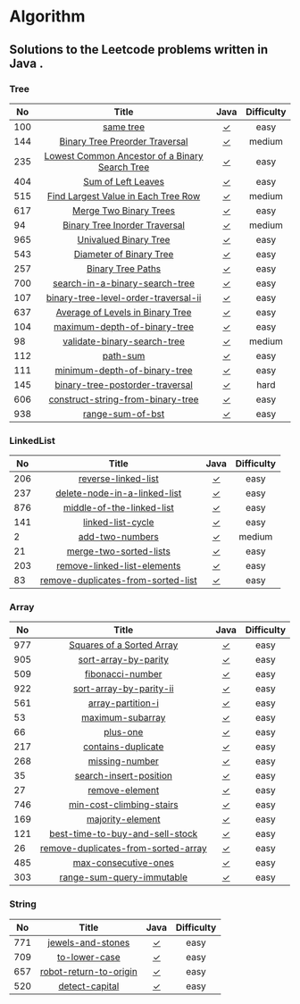 # Algorithm
## Solutions to the Leetcode problems written in Java .

### Tree

| No      | Title     | Java     | Difficulty     |
| ---------- | :-----------:  | :-----------: |:-----------: |
| 100| [same tree](https://leetcode-cn.com/problems/same-tree/)| [✓](https://github.com/chen7weijie/Algorithm/blob/master/Test_100.java)|easy|
| 144| [Binary Tree Preorder Traversal](https://leetcode-cn.com/problems/binary-tree-preorder-traversal/)| [✓](https://github.com/chen7weijie/Algorithm/blob/master/Test_144.java)|medium|
| 235| [ Lowest Common Ancestor of a Binary Search Tree](https://leetcode-cn.com/problems/lowest-common-ancestor-of-a-binary-search-tree/)| [✓](https://github.com/chen7weijie/Algorithm/blob/master/Test_235.java)|easy|
| 404| [ Sum of Left Leaves](https://leetcode-cn.com/problems/sum-of-left-leaves/)| [✓](https://github.com/chen7weijie/Algorithm/blob/master/Test_404.java)|easy|
| 515| [ Find Largest Value in Each Tree Row](https://leetcode-cn.com/problems/find-largest-value-in-each-tree-row/)| [✓](https://github.com/chen7weijie/Algorithm/blob/master/Test_515.java)|medium|
| 617| [ Merge Two Binary Trees](https://leetcode-cn.com/problems/merge-two-binary-trees/)| [✓](https://github.com/chen7weijie/Algorithm/blob/master/Test_617.java)|easy|
| 94| [ Binary Tree Inorder Traversal](https://leetcode-cn.com/problems/binary-tree-inorder-traversal/)| [✓](https://github.com/chen7weijie/Algorithm/blob/master/Test_94.java)|medium|
| 965| [ Univalued Binary Tree](https://leetcode-cn.com/problems/univalued-binary-tree/)| [✓](https://github.com/chen7weijie/Algorithm/blob/master/Test_965.java)|easy|
| 543| [ Diameter of Binary Tree](https://leetcode-cn.com/problems/diameter-of-binary-tree/)| [✓](https://github.com/chen7weijie/Algorithm/blob/master/Test_543.java)|easy|
| 257| [ Binary Tree Paths](https://leetcode-cn.com/problems/binary-tree-paths/)| [✓](https://github.com/chen7weijie/Algorithm/blob/master/Test_257.java)|easy|
| 700| [ search-in-a-binary-search-tree](https://leetcode-cn.com/problems/search-in-a-binary-search-tree/)| [✓](https://github.com/chen7weijie/Algorithm/blob/master/Test_700.java)|easy|
| 107| [ binary-tree-level-order-traversal-ii](https://leetcode-cn.com/problems/binary-tree-level-order-traversal-ii/)| [✓](https://github.com/chen7weijie/Algorithm/blob/master/Test_107.java)|easy|
| 637| [ Average of Levels in Binary Tree](https://leetcode-cn.com/problems/average-of-levels-in-binary-tree/submissions/)| [✓](https://github.com/chen7weijie/Algorithm/blob/master/Test_637.java)|easy|
| 104| [ maximum-depth-of-binary-tree](https://leetcode-cn.com/problems/maximum-depth-of-binary-tree/)| [✓](https://github.com/chen7weijie/Algorithm/blob/master/Test_104.java)|easy|
| 98| [ validate-binary-search-tree](https://leetcode-cn.com/problems/validate-binary-search-tree/)| [✓](https://github.com/chen7weijie/Algorithm/blob/master/Test_98.java)|medium|
| 112| [ path-sum](https://leetcode-cn.com/problems/path-sum/)| [✓](https://github.com/chen7weijie/Algorithm/blob/master/Test_112.java)|easy|
| 111| [ minimum-depth-of-binary-tree](https://leetcode-cn.com/problems/minimum-depth-of-binary-tree/)| [✓](https://github.com/chen7weijie/Algorithm/blob/master/Test_111.java)|easy|
| 145| [ binary-tree-postorder-traversal](https://leetcode-cn.com/problems/binary-tree-postorder-traversal/)| [✓](https://github.com/chen7weijie/Algorithm/blob/master/Test_145.java)|hard|
| 606| [ construct-string-from-binary-tree](https://leetcode-cn.com/problems/construct-string-from-binary-tree/)| [✓](https://github.com/chen7weijie/Algorithm/blob/master/Test_606.java)|easy|
| 938| [ range-sum-of-bst](https://leetcode-cn.com/problems/range-sum-of-bst/)| [✓](https://github.com/chen7weijie/Algorithm/blob/master/Tree/RangeSumBST.java)|easy|

### LinkedList
| No      | Title     | Java     | Difficulty     |
| ---------- | :-----------:  | :-----------: |:-----------: |
| 206| [reverse-linked-list](https://leetcode-cn.com/problems/reverse-linked-list/)| [✓](https://github.com/chen7weijie/Algorithm/blob/master/Linkedlist/Test_206.java)|easy|
| 237| [delete-node-in-a-linked-list](https://leetcode-cn.com/problems/delete-node-in-a-linked-list/)| [✓](https://github.com/chen7weijie/Algorithm/blob/master/Linkedlist/Test_237.java)|easy|
| 876| [middle-of-the-linked-list](https://leetcode-cn.com/problems/middle-of-the-linked-list/)| [✓](https://github.com/chen7weijie/Algorithm/blob/master/Linkedlist/Test_876.java)|easy|
| 141| [linked-list-cycle](https://leetcode-cn.com/problems/linked-list-cycle/)| [✓](https://github.com/chen7weijie/Algorithm/blob/master/Linkedlist/Test_141.java)|easy|
| 2| [add-two-numbers](https://leetcode-cn.com/problems/add-two-numbers/)| [✓](https://github.com/chen7weijie/Algorithm/blob/master/Linkedlist/Test_2.java)|medium|
| 21| [merge-two-sorted-lists](https://leetcode-cn.com/problems/merge-two-sorted-lists/)| [✓](https://github.com/chen7weijie/Algorithm/blob/master/Linkedlist/Test_21.java)|easy|
| 203| [remove-linked-list-elements](https://leetcode-cn.com/problems/remove-linked-list-elements)| [✓](https://github.com/chen7weijie/Algorithm/blob/master/Linkedlist/Test_203.java)|easy|
| 83| [remove-duplicates-from-sorted-list](https://leetcode-cn.com/problems/remove-duplicates-from-sorted-list/)| [✓](https://github.com/chen7weijie/Algorithm/blob/master/Linkedlist/Test_83.java)|easy|

### Array
| No      | Title     | Java     | Difficulty     |
| ---------- | :-----------:  | :-----------: |:-----------: |
| 977| [Squares of a Sorted Array](https://leetcode-cn.com/problems/squares-of-a-sorted-array/)| [✓](https://github.com/chen7weijie/Algorithm/blob/master/Array/SortedSquares.java)|easy|
| 905| [sort-array-by-parity](https://leetcode-cn.com/problems/sort-array-by-parity/)| [✓](https://github.com/chen7weijie/Algorithm/blob/master/Array/SortArrayByParity.java)|easy|
| 509| [fibonacci-number](https://leetcode-cn.com/problems/fibonacci-number/)| [✓](https://github.com/chen7weijie/Algorithm/blob/master/Array/Fib.java)|easy|
| 922| [sort-array-by-parity-ii](https://leetcode-cn.com/problems/sort-array-by-parity-ii/)| [✓](https://github.com/chen7weijie/Algorithm/blob/master/Array/SortArrayByParityII.java)|easy|
| 561| [array-partition-i](https://leetcode-cn.com/problems/array-partition-i/)| [✓](https://github.com/chen7weijie/Algorithm/blob/master/Array/ArrayPairSum.java)|easy|
| 53| [maximum-subarray](https://leetcode-cn.com/problems/maximum-subarray/)| [✓](https://github.com/chen7weijie/Algorithm/blob/master/Array/MaxSubArray.java)|easy|
| 66| [plus-one](https://leetcode-cn.com/problems/plus-one/)| [✓](https://github.com/chen7weijie/Algorithm/blob/master/Array/PlusOne.java)|easy|
| 217| [contains-duplicate](https://leetcode-cn.com/problems/contains-duplicate/)| [✓](https://github.com/chen7weijie/Algorithm/blob/master/Array/ContainsDuplicate.java)|easy|
| 268| [missing-number](https://leetcode-cn.com/problems/missing-number/)| [✓](https://github.com/chen7weijie/Algorithm/blob/master/Array/MissingNumber.java)|easy|
| 35| [search-insert-position](https://leetcode-cn.com/problems/search-insert-position/)| [✓](https://github.com/chen7weijie/Algorithm/blob/master/Array/SearchInsert.java)|easy|
| 27| [remove-element](https://leetcode-cn.com/problems/remove-element/)| [✓](https://github.com/chen7weijie/Algorithm/blob/master/Array/RemoveElement.java)|easy|
| 746| [min-cost-climbing-stairs](https://leetcode-cn.com/problems/min-cost-climbing-stairs/)| [✓](https://github.com/chen7weijie/Algorithm/blob/master/Array/MinCostClimbingStairs.java)|easy|
| 169| [majority-element](https://leetcode-cn.com/problems/majority-element/)| [✓](https://github.com/chen7weijie/Algorithm/blob/master/Array/MajorityElement.java)|easy|
| 121| [best-time-to-buy-and-sell-stock](https://leetcode-cn.com/problems/best-time-to-buy-and-sell-stock/)| [✓](https://github.com/chen7weijie/Algorithm/blob/master/Array/MaxProfit.java)|easy|
| 26| [remove-duplicates-from-sorted-array](https://leetcode-cn.com/problems/remove-duplicates-from-sorted-array/)| [✓](https://github.com/chen7weijie/Algorithm/blob/master/Array/RemoveDuplicates.java)|easy|
| 485| [max-consecutive-ones](https://leetcode-cn.com/problems/max-consecutive-ones/)| [✓](https://github.com/chen7weijie/Algorithm/blob/master/Array/FindMaxConsecutiveOnes.java)|easy|
| 303| [range-sum-query-immutable](https://leetcode-cn.com/problems/range-sum-query-immutable/)| [✓](https://github.com/chen7weijie/Algorithm/blob/master/Array/NumArray.java)|easy|

### String
| No      | Title     | Java     | Difficulty     |
| ---------- | :-----------:  | :-----------: |:-----------: |
| 771| [jewels-and-stones](https://leetcode-cn.com/problems/jewels-and-stones/)| [✓](https://github.com/chen7weijie/Algorithm/blob/master/String/Test_771.java)|easy|
| 709| [to-lower-case](https://leetcode-cn.com/problems/to-lower-case/)| [✓](https://github.com/chen7weijie/Algorithm/blob/master/String/Test_709.java)|easy|
| 657| [robot-return-to-origin](https://leetcode-cn.com/problems/robot-return-to-origin/)| [✓](https://github.com/chen7weijie/Algorithm/blob/master/String/Test_657.java)|easy|
| 520| [detect-capital](https://leetcode-cn.com/problems/detect-capital/)| [✓](https://github.com/chen7weijie/Algorithm/blob/master/String/DetectCapitalUse.java)|easy|